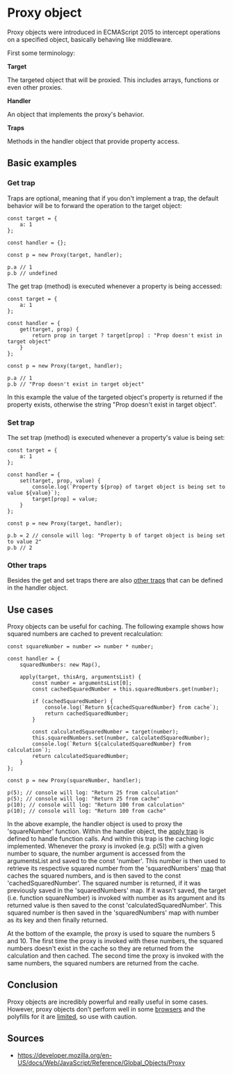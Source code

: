 # Proxy object
Proxy objects were introduced in ECMAScript 2015 to intercept operations on a specified object, basically behaving like middleware.

First some terminology:

**Target**

The targeted object that will be proxied. This includes arrays, functions or even other proxies.

**Handler**

An object that implements the proxy's behavior.

**Traps**

Methods in the handler object that provide property access.

## Basic examples

### Get trap

Traps are optional, meaning that if you don't implement a trap, the default behavior will be to forward the operation to the target object:

```
const target = {
    a: 1
};

const handler = {};

const p = new Proxy(target, handler);

p.a // 1
p.b // undefined
```

The get trap (method) is executed whenever a property is being accessed:

```
const target = {
    a: 1
};

const handler = {
    get(target, prop) {
        return prop in target ? target[prop] : "Prop doesn't exist in target object"
    }
};

const p = new Proxy(target, handler);

p.a // 1
p.b // "Prop doesn't exist in target object"
```

In this example the value of the targeted object's property is returned if the property exists, otherwise the string "Prop doesn't exist in target object".

### Set trap

The set trap (method) is executed whenever a property's value is being set:

```
const target = {
    a: 1
};

const handler = {
    set(target, prop, value) {
        console.log(`Property ${prop} of target object is being set to value ${value}`);
        target[prop] = value;
    }
};

const p = new Proxy(target, handler);

p.b = 2 // console will log: "Property b of target object is being set to value 2"
p.b // 2
```

### Other traps

Besides the get and set traps there are also [other traps](https://developer.mozilla.org/en-US/docs/Web/JavaScript/Reference/Global_Objects/Proxy#Methods_of_the_handler_object) that can be defined in the handler object.

## Use cases

Proxy objects can be useful for caching.
The following example shows how squared numbers are cached to prevent recalculation:

```
const squareNumber = number => number * number;

const handler = {
    squaredNumbers: new Map(),

    apply(target, thisArg, argumentsList) {
        const number = argumentsList[0];
        const cachedSquaredNumber = this.squaredNumbers.get(number);

        if (cachedSquaredNumber) {
            console.log(`Return ${cachedSquaredNumber} from cache`);
            return cachedSquaredNumber;
        }

        const calculatedSquaredNumber = target(number);
        this.squaredNumbers.set(number, calculatedSquaredNumber);
        console.log(`Return ${calculatedSquaredNumber} from calculation`);
        return calculatedSquaredNumber;
    }
};

const p = new Proxy(squareNumber, handler);

p(5); // console will log: "Return 25 from calculation"
p(5); // console will log: "Return 25 from cache"
p(10); // console will log: "Return 100 from calculation"
p(10); // console will log: "Return 100 from cache"
```

In the above example, the handler object is used to proxy the 'squareNumber' function.
Within the handler object, the [apply trap](https://developer.mozilla.org/en-US/docs/Web/JavaScript/Reference/Global_Objects/Proxy/handler/apply) is defined to handle function calls.
And within this trap is the caching logic implemented.
Whenever the proxy is invoked (e.g. p(5)) with a given number to square, 
the number argument is accessed from the argumentsList and saved to the const 'number'.
This number is then used to retrieve its respective squared number from the 'squaredNumbers' [map](https://developer.mozilla.org/en-US/docs/Web/JavaScript/Reference/Global_Objects/Map) that caches the squared numbers, and is then saved to the const 'cachedSquaredNumber'.
The squared number is returned, if it was previously saved in the 'squaredNumbers' map.
If it wasn't saved, the target (i.e. function squareNumber) is invoked with number as its argument and its returned value is then saved to the const 'calculatedSquaredNumber'.
This squared number is then saved in the 'squaredNumbers' map with number as its key and then finally returned.
 
At the bottom of the example, the proxy is used to square the numbers 5 and 10.
The first time the proxy is invoked with these numbers, the squared numbers doesn't exist in the cache so they are returned from the calculation and then cached.
The second time the proxy is invoked with the same numbers, the squared numbers are returned from the cache.

## Conclusion
Proxy objects are incredibly powerful and really useful in some cases.
However, proxy objects don't perform well in some [browsers](http://dealwithjs.io/es6-features-10-use-cases-for-proxy/#performance) and the polyfills for it are [limited](https://github.com/GoogleChrome/proxy-polyfill), so use with caution.

## Sources
- https://developer.mozilla.org/en-US/docs/Web/JavaScript/Reference/Global_Objects/Proxy
